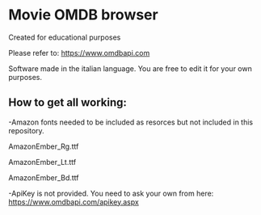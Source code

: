 # Movie OMDB browser
Created for educational purposes

Please refer to:
https://www.omdbapi.com

Software made in the italian language. You are free to edit it for your own purposes.


## How to get all working:


-Amazon fonts needed to be included as resorces but not included in this repository.

  AmazonEmber_Rg.ttf

  AmazonEmber_Lt.ttf

  AmazonEmber_Bd.ttf

  
  
-ApiKey is not provided. You need to ask your own from here:
https://www.omdbapi.com/apikey.aspx
